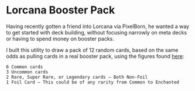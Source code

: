 # Lorcana Booster Pack

Having recently gotten a friend into Lorcana via PixelBorn, he wanted a way to get started with deck building, without focusing narrowly on meta decks or having to spend money on booster packs.

I built this utility to draw a pack of 12 random cards, based on the same odds as pulling cards in a real booster pack, using the figures found [here](https://lorcanaplayer.com/lorcana-card-rarities-pull-rates-holo-foils/): 

    6 Common cards
    3 Uncommon cards
    2 Rare, Super Rare, or Legendary cards – Both Non-Foil
    1 Foil Card – This could be of any rarity from Common to Enchanted

